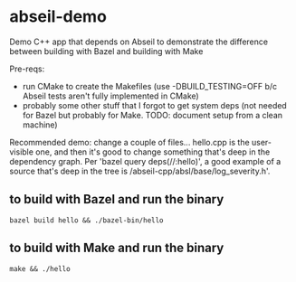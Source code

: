 # abseil-demo
Demo C++ app that depends on Abseil to demonstrate the difference between building with Bazel and building with Make

Pre-reqs:
- run CMake to create the Makefiles (use -DBUILD_TESTING=OFF b/c Abseil tests aren't fully implemented in CMake)
- probably some other stuff that I forgot to get system deps (not needed for Bazel but probably for Make. TODO: document setup from a clean machine)

Recommended demo: change a couple of files... hello.cpp is the user-visible one, and then it's good to change something that's deep in the dependency graph. Per 'bazel query deps(//:hello)', a good example of a source that's deep in the tree is /abseil-cpp/absl/base/log_severity.h'.

## to build with Bazel and run the binary
`bazel build hello && ./bazel-bin/hello`

## to build with Make and run the binary
`make && ./hello`